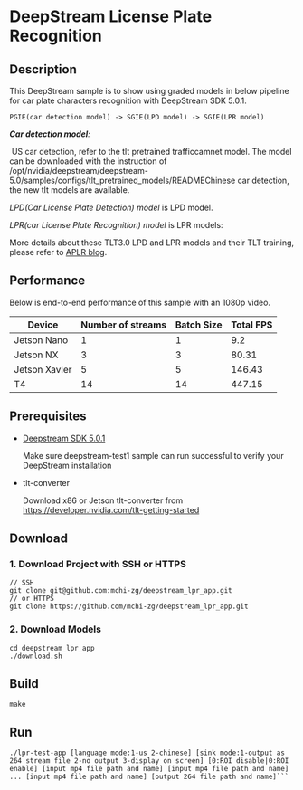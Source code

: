 # DeepStream License Plate Recognition

## Description

This DeepStream sample is to show using graded models in below pipeline for car plate characters recognition with DeepStream SDK 5.0.1. 

`PGIE(car detection model) -> SGIE(LPD model) -> SGIE(LPR model)`

***Car detection model**:* 

​	US car detection, refer to the tlt pretrained trafficcamnet model. The model can be downloaded with the instruction of /opt/nvidia/deepstream/deepstream-5.0/samples/configs/tlt_pretrained_models/README
​	Chinese car detection, the new tlt models are available. 

*LPD(Car License Plate Detection) model* is LPD model.

*LPR(car License Plate Recognition) model* is LPR models:

More details about these TLT3.0 LPD and LPR models and their TLT training, please refer to [APLR blog](https://docs.google.com/document/d/1tMH0ku284AqqcVdioS1XazyT0-uGNNpg4-r64JaIBZA/edit#).

## Performance

Below is end-to-end performance of this sample with an 1080p video.

| Device        | Number of streams | Batch Size | Total FPS |
| ------------- | ----------------- | ---------- | --------- |
| Jetson Nano   | 1                 | 1          | 9.2       |
| Jetson NX     | 3                 | 3          | 80.31     |
| Jetson Xavier | 5                 | 5          | 146.43    |
| T4            | 14                | 14         | 447.15    |

## Prerequisites

* [Deepstream SDK 5.0.1](https://developer.nvidia.com/deepstream-sdk) 

  Make sure deepstream-test1 sample can run successful to verify your DeepStream installation

* tlt-converter

  Download x86 or Jetson tlt-converter from https://developer.nvidia.com/tlt-getting-started

## Download
### 1. Download Project with SSH or HTTPS

```
// SSH
git clone git@github.com:mchi-zg/deepstream_lpr_app.git
// or HTTPS
git clone https://github.com/mchi-zg/deepstream_lpr_app.git
```

### 2. Download Models

```
cd deepstream_lpr_app
./download.sh
```

## Build

```
make
```

## Run

```
./lpr-test-app [language mode:1-us 2-chinese] [sink mode:1-output as 264 stream file 2-no output 3-display on screen] [0:ROI disable|0:ROI enable] [input mp4 file path and name] [input mp4 file path and name] ... [input mp4 file path and name] [output 264 file path and name]```
```

